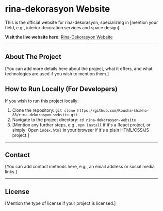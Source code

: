 # rina-dekorasyon Website

This is the official website for rina-dekorasyon, specializing in [mention your field, e.g., interior decoration services and space design].

**Visit the live website here:** [Rina-Dekorasyon Website](https://rina-ic-dekorasyon.com/)

---

## About The Project
[You can add more details here about the project, what it offers, and what technologies are used if you wish to mention them.]

## How to Run Locally (For Developers)
If you wish to run this project locally:
1. Clone the repository: `git clone https://github.com/Rousha-Shikho-88/rina-dekorasyon-website.git`
2. Navigate to the project directory: `cd rina-dekorasyon-website`
3. [Mention any further steps, e.g., `npm install` if it's a React project, or simply: Open `index.html` in your browser if it's a plain HTML/CSS/JS project.]

---

## Contact
[You can add contact methods here, e.g., an email address or social media links.]

---

## License
[Mention the type of license if your project is licensed.]
